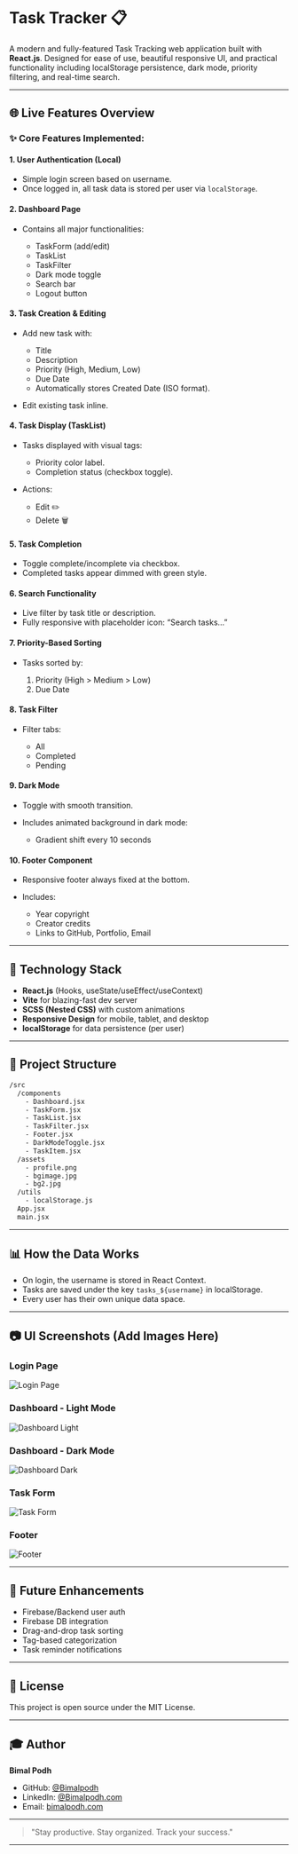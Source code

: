 # Task Tracker 📋

A modern and fully-featured Task Tracking web application built with **React.js**. Designed for ease of use, beautiful responsive UI, and practical functionality including localStorage persistence, dark mode, priority filtering, and real-time search.

---

## 🌐 Live Features Overview

### ✨ **Core Features Implemented:**

#### 1. **User Authentication (Local)**

* Simple login screen based on username.
* Once logged in, all task data is stored per user via `localStorage`.

#### 2. **Dashboard Page**

* Contains all major functionalities:

  * TaskForm (add/edit)
  * TaskList
  * TaskFilter
  * Dark mode toggle
  * Search bar
  * Logout button

#### 3. **Task Creation & Editing**

* Add new task with:

  * Title
  * Description
  * Priority (High, Medium, Low)
  * Due Date
  * Automatically stores Created Date (ISO format).
* Edit existing task inline.

#### 4. **Task Display (TaskList)**

* Tasks displayed with visual tags:

  * Priority color label.
  * Completion status (checkbox toggle).
* Actions:

  * Edit ✏️
  * Delete 🗑️

#### 5. **Task Completion**

* Toggle complete/incomplete via checkbox.
* Completed tasks appear dimmed with green style.

#### 6. **Search Functionality**

* Live filter by task title or description.
* Fully responsive with placeholder icon: “Search tasks…”

#### 7. **Priority-Based Sorting**

* Tasks sorted by:

  1. Priority (High > Medium > Low)
  2. Due Date

#### 8. **Task Filter**

* Filter tabs:

  * All
  * Completed
  * Pending

#### 9. **Dark Mode**

* Toggle with smooth transition.
* Includes animated background in dark mode:

  * Gradient shift every 10 seconds

#### 10. **Footer Component**

* Responsive footer always fixed at the bottom.
* Includes:

  * Year copyright
  * Creator credits
  * Links to GitHub, Portfolio, Email

---

## 🌟 Technology Stack

* **React.js** (Hooks, useState/useEffect/useContext)
* **Vite** for blazing-fast dev server
* **SCSS (Nested CSS)** with custom animations
* **Responsive Design** for mobile, tablet, and desktop
* **localStorage** for data persistence (per user)

---

## 📁 Project Structure

```bash
/src
  /components
    - Dashboard.jsx
    - TaskForm.jsx
    - TaskList.jsx
    - TaskFilter.jsx
    - Footer.jsx
    - DarkModeToggle.jsx
    - TaskItem.jsx
  /assets
    - profile.png
    - bgimage.jpg
    - bg2.jpg
  /utils
    - localStorage.js
  App.jsx
  main.jsx
```

---

## 📊 How the Data Works

* On login, the username is stored in React Context.
* Tasks are saved under the key `tasks_${username}` in localStorage.
* Every user has their own unique data space.

---

## 📷 UI Screenshots (Add Images Here)

### Login Page

![Login Page](./screenshots/login.png)

### Dashboard - Light Mode

![Dashboard Light](./screenshots/dashboard-light.png)

### Dashboard - Dark Mode

![Dashboard Dark](./screenshots/dashboard-dark.png)

### Task Form

![Task Form](./screenshots/task-form.png)

### Footer

![Footer](./screenshots/footer.png)

---

## 🚀 Future Enhancements

* Firebase/Backend user auth
* Firebase DB integration
* Drag-and-drop task sorting
* Tag-based categorization
* Task reminder notifications

---

## 📄 License

This project is open source under the MIT License.

---

## 🎓 Author

**Bimal Podh**

* GitHub: [@Bimalpodh](https://github.com/Bimalpodh)
* LinkedIn: [@Bimalpodh.com](https://www.linkedin.com/in/bimal-podh-2a00542b0/)
* Email: [bimalpodh.com](mailto:bimalpodh08@gmail.com)

---

> "Stay productive. Stay organized. Track your success."

---
